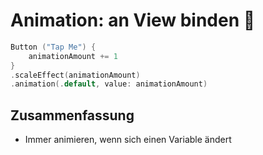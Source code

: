 # Animation: an View binden 🚁


```swift
Button ("Tap Me") {
	animationAmount += 1
}
.scaleEffect(animationAmount)
.animation(.default, value: animationAmount)
```


## Zusammenfassung
- Immer animieren, wenn sich einen Variable ändert
